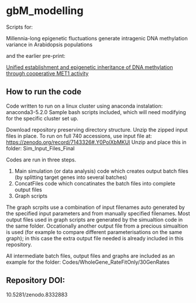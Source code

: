 # gbM_modelling

Scripts for:

Millennia-long epigenetic fluctuations generate intragenic DNA methylation variance in Arabidopsis populations 

and the earlier pre-print:

[Unified establishment and epigenetic inheritance of DNA methylation through cooperative MET1 activity](https://www.biorxiv.org/content/10.1101/2022.09.12.507517v1)

## How to run the code
Code written to run on a linux cluster using anaconda instalation: anaconda3-5.2.0
Sample bash scripts included, which will need modifying for the specific cluster set up. 


Download repository preserving directory structure. 
Unzip the zipped input files in place. 
To run on full 740 accessions, use input file at:
https://zenodo.org/record/7143326#.Y0PolXbMKUl
Unzip and place this in folder:
Sim_Input_Files_Final


Codes are run in three steps. 
1. Main simulation (or data analysis) code which creates output batch files (by splitting target genes into several batches)
2. ConcatFiles code which concatinates the batch files into complete output files
3. Graph scripts 

The graph scrpits use a combination of input filenames auto generated by the specified input parameters and from manually specified filenames. 
Most output files used in graph scripts are generated by the simualtion code in the same folder. Occationally another output file from a precious simualtion 
is used (for example to compare different parameterisations on the same graph); in this case the extra output file needed is already included in this repository. 

All intermediate batch files, output files and graphs are included as an example for the folder: 
Codes/WholeGene_RateFitOnly/30GenRates



## Repository DOI:
10.5281/zenodo.8332883
